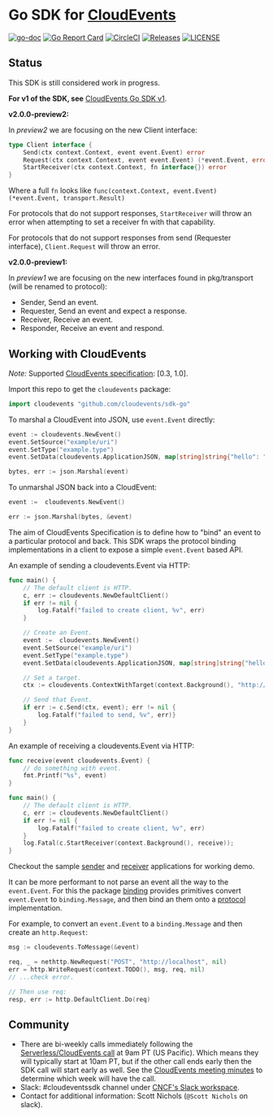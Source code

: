 # Go SDK for [CloudEvents](https://github.com/cloudevents/spec)

[![go-doc](https://godoc.org/github.com/cloudevents/sdk-go?status.svg)](https://godoc.org/github.com/cloudevents/sdk-go)
[![Go Report Card](https://goreportcard.com/badge/github.com/cloudevents/sdk-go)](https://goreportcard.com/report/github.com/cloudevents/sdk-go)
[![CircleCI](https://circleci.com/gh/cloudevents/sdk-go.svg?style=svg)](https://circleci.com/gh/cloudevents/sdk-go)
[![Releases](https://img.shields.io/github/release-pre/cloudevents/sdk-go.svg)](https://github.com/cloudevents/sdk-go/releases)
[![LICENSE](https://img.shields.io/github/license/cloudevents/sdk-go.svg)](https://github.com/cloudevents/sdk-go/blob/master/LICENSE)

## Status

This SDK is still considered work in progress.

**For v1 of the SDK, see** [CloudEvents Go SDK v1](./README_v1.md).

**v2.0.0-preview2:**

In _preview2_ we are focusing on the new Client interface:

```go
type Client interface {
	Send(ctx context.Context, event event.Event) error
	Request(ctx context.Context, event event.Event) (*event.Event, error)
	StartReceiver(ctx context.Context, fn interface{}) error
}
```

Where a full `fn` looks like
`func(context.Context, event.Event) (*event.Event, transport.Result)`

For protocols that do not support responses, `StartReceiver` will throw an error
when attempting to set a receiver fn with that capability.

For protocols that do not support responses from send (Requester interface),
`Client.Request` will throw an error.

**v2.0.0-preview1:**

In _preview1_ we are focusing on the new interfaces found in pkg/transport (will
be renamed to protocol):

- Sender, Send an event.
- Requester, Send an event and expect a response.
- Receiver, Receive an event.
- Responder, Receive an event and respond.

## Working with CloudEvents

_Note:_ Supported
[CloudEvents specification](https://github.com/cloudevents/spec): [0.3, 1.0].

Import this repo to get the `cloudevents` package:

```go
import cloudevents "github.com/cloudevents/sdk-go"
```

To marshal a CloudEvent into JSON, use `event.Event` directly:

```go
event := cloudevents.NewEvent()
event.SetSource("example/uri")
event.SetType("example.type")
event.SetData(cloudevents.ApplicationJSON, map[string]string{"hello": "world"})

bytes, err := json.Marshal(event)
```

To unmarshal JSON back into a CloudEvent:

```go
event :=  cloudevents.NewEvent()

err := json.Marshal(bytes, &event)
```

The aim of CloudEvents Specification is to define how to "bind" an event to a
particular protocol and back. This SDK wraps the protocol binding
implementations in a client to expose a simple `event.Event` based API.

An example of sending a cloudevents.Event via HTTP:

```go
func main() {
	// The default client is HTTP.
	c, err := cloudevents.NewDefaultClient()
	if err != nil {
		log.Fatalf("failed to create client, %v", err)
	}

	// Create an Event.
	event :=  cloudevents.NewEvent()
	event.SetSource("example/uri")
	event.SetType("example.type")
	event.SetData(cloudevents.ApplicationJSON, map[string]string{"hello": "world"})

	// Set a target.
	ctx := cloudevents.ContextWithTarget(context.Background(), "http://localhost:8080/")

	// Send that Event.
	if err := c.Send(ctx, event); err != nil {
		log.Fatalf("failed to send, %v", err)}
	}
}
```

An example of receiving a cloudevents.Event via HTTP:

```go
func receive(event cloudevents.Event) {
	// do something with event.
    fmt.Printf("%s", event)
}

func main() {
	// The default client is HTTP.
	c, err := cloudevents.NewDefaultClient()
	if err != nil {
		log.Fatalf("failed to create client, %v", err)
	}
	log.Fatal(c.StartReceiver(context.Background(), receive));
}
```

Checkout the sample [sender](./cmd/samples/http/sender) and
[receiver](./cmd/samples/http/receiver) applications for working demo.

It can be more performant to not parse an event all the way to the
`event.Event`. For this the package [binding](./pkg/binding) provides primitives
convert `event.Event` to `binding.Message`, and then bind an them onto a
[protocol](./pkg/protocol) implementation.

For example, to convert an `event.Event` to a `binding.Message` and then create
an `http.Request`:

```go
msg := cloudevents.ToMessage(&event)

req, _ = nethttp.NewRequest("POST", "http://localhost", nil)
err = http.WriteRequest(context.TODO(), msg, req, nil)
// ...check error.

// Then use req:
resp, err := http.DefaultClient.Do(req)
```

## Community

- There are bi-weekly calls immediately following the
  [Serverless/CloudEvents call](https://github.com/cloudevents/spec#meeting-time)
  at 9am PT (US Pacific). Which means they will typically start at 10am PT, but
  if the other call ends early then the SDK call will start early as well. See
  the
  [CloudEvents meeting minutes](https://docs.google.com/document/d/1OVF68rpuPK5shIHILK9JOqlZBbfe91RNzQ7u_P7YCDE/edit#)
  to determine which week will have the call.
- Slack: #cloudeventssdk channel under
  [CNCF's Slack workspace](https://slack.cncf.io/).
- Contact for additional information: Scott Nichols (`@Scott Nichols` on slack).
